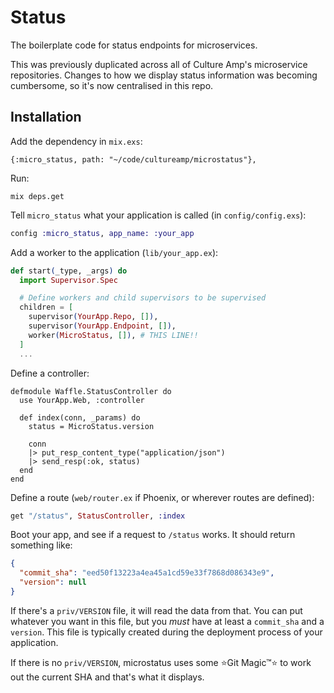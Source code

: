 # Status

The boilerplate code for status endpoints for microservices.

This was previously duplicated across all of Culture Amp's microservice repositories. Changes to how we display status information was becoming cumbersome, so it's now centralised in this repo.

## Installation

Add the dependency in `mix.exs`:

```
{:micro_status, path: "~/code/cultureamp/microstatus"},
```

Run:

```
mix deps.get
```

Tell `micro_status` what your application is called (in `config/config.exs`):

```elixir
config :micro_status, app_name: :your_app
```

Add a worker to the application (`lib/your_app.ex`):

```elixir
def start(_type, _args) do
  import Supervisor.Spec

  # Define workers and child supervisors to be supervised
  children = [
    supervisor(YourApp.Repo, []),
    supervisor(YourApp.Endpoint, []),
    worker(MicroStatus, []), # THIS LINE!!
  ]
  ...
```

Define a controller:

```
defmodule Waffle.StatusController do
  use YourApp.Web, :controller

  def index(conn, _params) do
    status = MicroStatus.version

    conn
    |> put_resp_content_type("application/json")
    |> send_resp(:ok, status)
  end
end
```

Define a route (`web/router.ex` if Phoenix, or wherever routes are defined):

```elixir
get "/status", StatusController, :index
```


Boot your app, and see if a request to `/status` works. It should return something like:

```json
{
  "commit_sha": "eed50f13223a4ea45a1cd59e33f7868d086343e9",
  "version": null
}
```

If there's a `priv/VERSION` file, it will read the data from that. You can put whatever you want in this file, but you _must_ have at least a `commit_sha` and a `version`. This file is typically created during the deployment process of your application.

If there is no `priv/VERSION`, microstatus uses some :star:Git Magic™:star: to work out the current SHA and that's what it displays.



